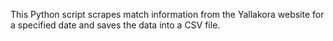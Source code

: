 This Python script scrapes match information from the Yallakora website for a specified date and saves the data into a CSV file.
